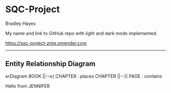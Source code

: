 # SQC-Project
Bradley Hayes

My name and link to GitHub repo with light and dark mode implemented.

https://sqc-project-zntq.onrender.com

---
Entity Relationship Diagram
---

erDiagram
   BOOK ||--o{ CHAPTER : places
   CHAPTER ||--|{ PAGE : contains

   Hello from JENNIFER
